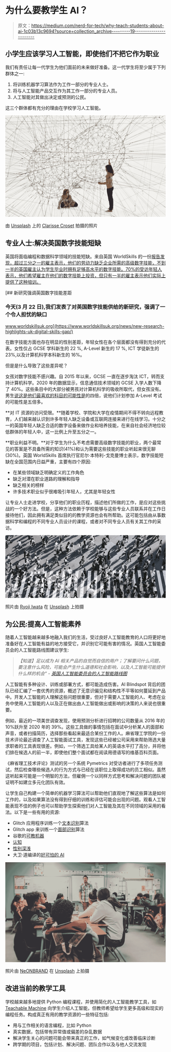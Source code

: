 # 为什么要教学生 AI？

> 原文：<https://medium.com/nerd-for-tech/why-teach-students-about-ai-1c03b13c9694?source=collection_archive---------19----------------------->

## 小学生应该学习人工智能，即使他们不把它作为职业

我们有责任让每一代学生为他们面前的未来做好准备。这一代学生将至少属于下列群体之一:

1.  将训练机器学习算法作为工作一部分的专业人士。
2.  将与人工智能产品交互作为其工作一部分的专业人员。
3.  人工智能对其做出决定或预测的公民。

这三个群体都有充分的理由在学校学习人工智能。

![](img/19660e055dcc3dfe99420d87509ff16c.png)

由 [Unsplash](https://unsplash.com/collections/4353513/blog-photos/a193056e4c3aeb1aa7eb2b4b2c608dc8?utm_source=unsplash&utm_medium=referral&utm_content=creditCopyText) 上的 [Clarisse Croset](https://unsplash.com/@herfrenchness?utm_source=unsplash&utm_medium=referral&utm_content=creditCopyText) 拍摄的照片

## 专业人士:解决英国数字技能短缺

英国将面临编程和数据科学领域的技能短缺。来自英国 WorldSkills 的一份[报告发现，超过三分之一的雇主表示，他们的劳动力缺乏企业所需的高级数字技能，不到一半的英国雇主认为学生毕业时拥有足够高水平的数字技能。70%的受访年轻人表示，他们希望雇主在他们的数字技能上投资，但只有一半的雇主表示他们实际上提供了这种培训。](https://www.worldskillsuk.org/news/new-research-highlights-uk-digital-skills-gap/)

[](https://www.worldskillsuk.org/news/new-research-highlights-uk-digital-skills-gap/) [## 新研究强调英国数字技能差距

### 今天(3 月 22 日),我们发表了对英国数字技能供给的新研究，强调了一个令人担忧的缺口

www.worldskillsuk.org](https://www.worldskillsuk.org/news/new-research-highlights-uk-digital-skills-gap/) 

在数字技能方面也存在明显的性别差距，年轻女性在各个层面都没有得到充分的代表。女性仅占 GCSE 学科新生的 22 %, A-Level 新生的 17 %, ICT 学徒新生的 23%,以及计算机科学本科新生的 16%。

但是是什么导致了这些差异呢？

女孩对数字技能不感兴趣。自 2015 年以来，GCSE 一直在逐步淘汰 ICT，转而支持计算机科学。2020 年的数据显示，信息通信技术领域的 GCSE 入学人数下降了 40%。这些条目中的大部分被男孩对计算机科学的吸收所取代，但女孩没有。男生[说这是他们最喜欢的科目的可能性是](https://www.gov.uk/government/publications/attitudes-to-stem-subjects-by-gender-at-key-stage-4)的四倍，说他们计划参加 A-Level 考试的可能性是五倍多。

**对 IT 资源的访问受限。**随着学校、学院和大学在疫情期间不得不转向远程教育，人们越来越认识到许多年轻人缺乏设备或互联网连接来进行在线学习。十分之一的英国年轻人缺乏合适的数字设备来做作业和培养技能，在来自社会经济地位较低群体的年轻人中，这一比例上升至五分之一。

**职业利益不明。**对于学生为什么不考虑需要高级数字技能的职业，两个最常见的答案是不具备所需的知识(41%)和认为需要这些技能的职业听起来很无聊(30%)。英国 WorldSkills 首席执行官尼尔·本特利-戈克曼博士表示，数字技能短缺在全国范围内日益严重，主要有四个原因:

*   在某些领域缺乏明确定义的工作角色
*   缺乏对潜在职业道路的理解和指导
*   缺乏相关的榜样
*   许多技术职业似乎很难吸引年轻人，尤其是年轻女性

让专业人士走进学校，分享他们的职业历程，描述他们所做的工作，是应对这些挑战的一个好方法。但是，这种方法依赖于学校能够与这些专业人员联系并在工作日接待他们，因此拥有满足类似目的的教学资源也会有所帮助。这可能包括由从事数据科学和编程的不同专业人员设计的课程，或者对不同专业人员有关其工作的采访。

![](img/cb61f6f406f12b64e14ece5c7a5e918c.png)

照片由 [Ryoji Iwata](https://unsplash.com/@ryoji__iwata?utm_source=unsplash&utm_medium=referral&utm_content=creditCopyText) 在 [Unsplash](https://unsplash.com/s/photos/consumer?utm_source=unsplash&utm_medium=referral&utm_content=creditCopyText) 上拍摄

## 为公民:提高人工智能素养

随着人工智能越来越多地融入我们的生活，受过良好人工智能教育的人口将更好地准备好在人工智能有益的地方接受它，并识别它可能有害的情况。英国人工智能委员会的人工智能路线图建议学生:

> *【知道】足以成为 AI 相关产品的自觉而自信的用户；了解要问什么问题，要注意什么风险，可能会产生什么道德和社会影响，以及人工智能可能提供什么样的机会"
> -* [*英国人工智能委员会的人工智能路线图*](https://assets.publishing.service.gov.uk/government/uploads/system/uploads/attachment_data/file/949539/AI_Council_AI_Roadmap.pdf)

人工智能有多种设计、训练或部署方式，都可能造成伤害。AI Blindspot 背后的团队已经汇编了一套优秀的资源，概述了无意识偏见和结构性不平等如何蔓延到产品中。开发人工智能的人理解这些问题很重要，但对于需要人工智能的人、考虑在业务中使用人工智能的人以及正在做出由人工智能做出或影响的决策的人来说也很重要。

例如，最近的一项美世调查发现，使用预测分析进行招聘的公司数量从 2016 年的 10%跃升至 2020 年的 39%。这些工具做的事情包括在面试中分析某人的面部和声音，或者扫描简历，选择那些看起来最适合某份工作的人。麻省理工学院的一份技术评论最近调查了人工智能面试工具，发现这些已经被公司采用来帮助筛选大量求职者的工具表现很差。例如，一个筛选工具给某人的英语水平打了高分，并将他们排在候选人的前一半，即使他们整个面试都在阅读用德语写的维基百科页面。

《麻省理工技术评论》测试的另一个系统 Pymetrics 对受访者进行了多项任务测试，然后检查哪些候选人的行为方式与已经在该职位上取得成功的员工相似。虽然这听起来可能是一个明智的方法，但雇佣一个以同样方式思考和解决问题的团队被证明不如建立多元化团队有效。

让学生自己构建一个简单的机器学习算法可以帮助他们直观地了解这些算法是如何工作的，以及如果算法没有得到仔细的训练和评估可能会出现的问题。观看人工智能表现不佳的例子也可以帮助学生探索他们对人工智能及其在不同领域的采用的看法。以下是一些有用的资源:

*   Glitch 应用程序训练一个[文本识别](https://biased-algorithm-workshop.glitch.me/words/)算法
*   Glitch app 来训练一个[面部识别](https://biased-algorithm-workshop.glitch.me/face/)算法
*   谷歌的[可教机器](https://teachablemachine.withgoogle.com/)
*   [认知](https://codelab.cognimates.me/)
*   [性别深浅](http://gendershades.org/)
*   大卫·道编译的[好可怕的 AI](https://github.com/daviddao/awful-ai)

![](img/31bad11fc9ade716660145837261481d.png)

照片由 [NeONBRAND](https://unsplash.com/@neonbrand?utm_source=unsplash&utm_medium=referral&utm_content=creditCopyText) 在 [Unsplash](https://unsplash.com/s/photos/teaching?utm_source=unsplash&utm_medium=referral&utm_content=creditCopyText) 上拍摄

## 改进当前的教学工具

学校越来越多地提供 Python 编程课程，并使用简化的人工智能教学工具，如 [Teachable Machine](https://teachablemachine.withgoogle.com/) 向学生介绍人工智能，但教师希望给学生更多高级和现实的编程任务。构成真正有用的教学资源的一些特征包括:

*   用与工作相关的语言编程，比如 Python
*   真实数据，包括带有异常值或偏差的杂乱数据
*   解决学生关心的问题可能会带来真正的工作，如气候变化或改善临床诊断
*   跨学期的项目，包括计划、解决问题、团队合作以及与他人交流发现